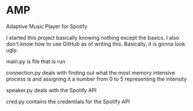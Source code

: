 # AMP
Adaptive Music Player for Spotify

I started this project basically knowing nothing except the basics. I also don't know how to use GitHub as of writing this. Basically, it is gonna look ugly.


main.py is file that is run

connection.py deals with finding out what the most memory intensive process is and assigning it a number from 0 to 5 representing the intensity

speaker.py deals with the Spotify API

cred.py contains the credentials for the Spotify API
